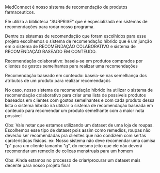 MedConnect é nosso sistema de recomendação de produtos farmaceuticos.

Ele utiliza a biblioteca "SURPRISE" que é especializada em sistemas de recomendações para rodar nosso programa.

Dentre os sistemas de recomendação que foram escolhidos para esse projeto escolhemos o sistema de recomendação hibrido
que é um junção em o sistema de RECOMENDAÇÃO COLABORATIVO e sistema de RECOMENDAÇÃO BASEADO EM CONTEUDO.

Recomendação colaborativo: baseia-se em produtos comprados por clientes de gostos semelhantes para realizar uma recomendações

Recomendação baseado em conteudo: baseia-se nas semelhança dos atributos de um produto para realizar recomendaçõs

No caso, nosso sistema de recomendação hibrido ira utilizar o sistema de recomendação colaborativo para criar uma lista de possiveis produtos baseados em clientes com gostos semelhantes e com cada produto dessa lista o sistema hibrido irá utilizar o sistema de recomendação baseada em conteudo para recomendar um produto semelhante com a maior nota possivel

Obs: Vale notar que estamos utilizando um dataset de uma loja de roupas. Escolhemos esse tipo de dataset pois assim como remedios, roupas não deverão ser recomendadas pra clientes que não condizem com sertas carcteristicas fisicas.
ex: Nosso sistema não deve recomendar uma camisa "p" para um cliente tamanho "g", do mesmo jeito que ele não deverá recomendar um remedio de colicas menstruais para um homem

Obs: Ainda estamos no processo de criar/procurar um dataset mais decente para nosso projeto final
